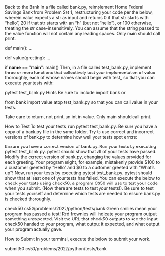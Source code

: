 Back to the Bank
In a file called bank.py, reimplement Home Federal Savings Bank from Problem Set 1, restructuring your code per the below, wherein value expects a str as input and returns 0 if that str starts with “hello”, 20 if that str starts with an “h” (but not “hello”), or 100 otherwise, treating the str case-insensitively. You can assume that the string passed to the value function will not contain any leading spaces. Only main should call print.

def main():
    ...


def value(greeting):
    ...


if __name__ == "__main__":
    main()
Then, in a file called test_bank.py, implement three or more functions that collectively test your implementation of value thoroughly, each of whose names should begin with test_ so that you can execute your tests with:

pytest test_bank.py
Hints
Be sure to include
import bank
or

from bank import value
atop test_bank.py so that you can call value in your tests.

Take care to return, not print, an int in value. Only main should call print.

How to Test
To test your tests, run pytest test_bank.py. Be sure you have a copy of a bank.py file in the same folder. Try to use correct and incorrect versions of bank.py to determine how well your tests spot errors:

Ensure you have a correct version of bank.py. Run your tests by executing pytest test_bank.py. pytest should show that all of your tests have passed.
Modify the correct version of bank.py, changing the values provided for each greeting. Your program might, for example, mistakenly provide $100 to a customer greeted by “Hello” and $0 to a customer greeted with “What’s up”! Now, run your tests by executing pytest test_bank.py. pytest should show that at least one of your tests has failed.
You can execute the below to check your tests using check50, a program CS50 will use to test your code when you submit. (Now there are tests to test your tests!). Be sure to test your tests yourself and determine which tests are needed to ensure bank.py is checked thoroughly.

check50 cs50/problems/2022/python/tests/bank
Green smilies mean your program has passed a test! Red frownies will indicate your program output something unexpected. Visit the URL that check50 outputs to see the input check50 handed to your program, what output it expected, and what output your program actually gave.

How to Submit
In your terminal, execute the below to submit your work.

submit50 cs50/problems/2022/python/tests/bank